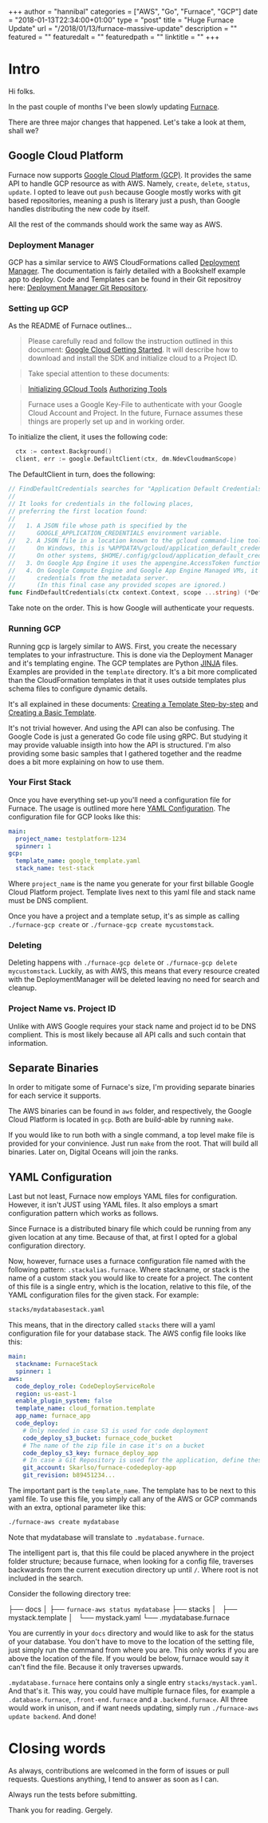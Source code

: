 +++
author = "hannibal"
categories = ["AWS", "Go", "Furnace", "GCP"]
date = "2018-01-13T22:34:00+01:00"
type = "post"
title = "Huge Furnace Update"
url = "/2018/01/13/furnace-massive-update"
description = ""
featured = ""
featuredalt = ""
featuredpath = ""
linktitle = ""
+++

# Intro

Hi folks.

In the past couple of months I've been slowly updating [Furnace](https://github.com/Skarlso/go-furnace).

There are three major changes that happened. Let's take a look at them, shall we?

## Google Cloud Platform

Furnace now supports [Google Cloud Platform (GCP)](https://cloud.google.com). It provides the same API to handle GCP resource as with AWS. Namely, `create`, `delete`, `status`, `update`. I opted to leave out `push` because Google mostly works with git based repositories, meaning a push is literary just a push, than Google handles distributing the new code by itself.

All the rest of the commands should work the same way as AWS.

### Deployment Manager

GCP has a similar service to AWS CloudFormations called [Deployment Manager](https://cloud.google.com/deployment-manager/docs/). The documentation is fairly detailed with a Bookshelf example app to deploy. Code and Templates can be found in their Git repositroy here: [Deployment Manager Git Repository](https://github.com/GoogleCloudPlatform/deploymentmanager-samples).

### Setting up GCP

As the README of Furnace outlines...

> Please carefully read and follow the instruction outlined in this document: [Google Cloud Getting Started](https://cloud.google.com/sdk/#Quick_Start). It will describe how to download and install the SDK and initialize cloud to a Project ID.

> Take special attention to these documents:

> [Initializing GCloud Tools](https://cloud.google.com/sdk/docs/initializing)
> [Authorizing Tools](https://cloud.google.com/sdk/docs/authorizing)

> Furnace uses a Google Key-File to authenticate with your Google Cloud Account and Project.
>In the future, Furnace assumes these things are properly set up and in working order.

To initialize the client, it uses the following code:

~~~go
  ctx := context.Background()
  client, err := google.DefaultClient(ctx, dm.NdevCloudmanScope)
~~~

The DefaultClient in turn, does the following:

~~~go
// FindDefaultCredentials searches for "Application Default Credentials".
//
// It looks for credentials in the following places,
// preferring the first location found:
//
//   1. A JSON file whose path is specified by the
//      GOOGLE_APPLICATION_CREDENTIALS environment variable.
//   2. A JSON file in a location known to the gcloud command-line tool.
//      On Windows, this is %APPDATA%/gcloud/application_default_credentials.json.
//      On other systems, $HOME/.config/gcloud/application_default_credentials.json.
//   3. On Google App Engine it uses the appengine.AccessToken function.
//   4. On Google Compute Engine and Google App Engine Managed VMs, it fetches
//      credentials from the metadata server.
//      (In this final case any provided scopes are ignored.)
func FindDefaultCredentials(ctx context.Context, scope ...string) (*DefaultCredentials, error) {
~~~

Take note on the order. This is how Google will authenticate your requests.

### Running GCP

Running gcp is largely similar to AWS. First, you create the necessary templates to your infrastructure. This is done via the Deployment Manager and it's templating engine. The GCP templates are Python [JINJA](http://jinja.pocoo.org/) files. Examples are provided in the `template` directory. It's a bit more complicated than the CloudFormation templates in that it uses outside templates plus schema files to configure dynamic details.

It's all explained in these documents: [Creating a Template Step-by-step](https://cloud.google.com/deployment-manager/docs/step-by-step-guide/create-a-template) and [Creating a Basic Template](https://cloud.google.com/deployment-manager/docs/configuration/templates/create-basic-template).

It's not trivial however. And using the API can also be confusing. The Google Code is just a generated Go code file using gRPC. But studying it may provide valuable insigth into how the API is structured. I'm also providing some basic samples that I gathered together and the readme does a bit more explaining on how to use them.

### Your First Stack

Once you have everything set-up you'll need a configuration file for Furnace. The usage is outlined more here [YAML Configuration](#YAML-Configuration). The configuration file for GCP looks like this:

~~~yaml
main:
  project_name: testplatform-1234
  spinner: 1
gcp:
  template_name: google_template.yaml
  stack_name: test-stack

~~~

Where `project_name` is the name you generate for your first billable Google Cloud Platform project. Template lives next to this yaml file and stack name must be DNS complient.

Once you have a project and a template setup, it's as simple as calling `./furnace-gcp create` or `./furnace-gcp create mycustomstack`.

### Deleting

Deleting happens with `./furnace-gcp delete` or `./furnace-gcp delete mycustomstack`. Luckily, as with AWS, this means that every resource created with the DeploymentManager will be deleted leaving no need for search and cleanup.

### Project Name vs. Project ID

Unlike with AWS Google requires your stack name and project id to be DNS complient. This is most likely because all API calls and such contain that information.

## Separate Binaries

In order to mitigate some of Furnace's size, I'm providing separate binaries for each service it supports.

The AWS binaries can be found in `aws` folder, and respectively, the Google Cloud Platform is located in `gcp`. Both are build-able by running `make`.

If you would like to run both with a single command, a top level make file is provided for your convinience. Just run `make` from the root. That will build all binaries. Later on, Digital Oceans will join the ranks.

## YAML Configuration

Last but not least, Furnace now employs YAML files for configuration. However, it isn't JUST using YAML files. It also employs a smart configuration pattern which works as follows.

Since Furnace is a distributed binary file which could be running from any given location at any time. Because of that, at first I opted for a global configuration directory.

Now, however, furnace uses a furnace configuration file named with the following pattern: `.stackalias.furnace`. Where stackname, or stack is the name of a custom stack you would like to create for a project. The content of this file is a single entry, which is the location, relative to this file, of the YAML configuration files for the given stack. For example:

~~~bash
stacks/mydatabasestack.yaml
~~~

This means, that in the directory called `stacks` there will a yaml configuration file for your database stack. The AWS config file looks like this:

~~~YAML
main:
  stackname: FurnaceStack
  spinner: 1
aws:
  code_deploy_role: CodeDeployServiceRole
  region: us-east-1
  enable_plugin_system: false
  template_name: cloud_formation.template
  app_name: furnace_app
  code_deploy:
    # Only needed in case S3 is used for code deployment
    code_deploy_s3_bucket: furnace_code_bucket
    # The name of the zip file in case it's on a bucket
    code_deploy_s3_key: furnace_deploy_app
    # In case a Git Repository is used for the application, define these two settings
    git_account: Skarlso/furnace-codedeploy-app
    git_revision: b89451234...

~~~

The important part is the `template_name`. The template has to be next to this yaml file. To use this file, you simply call any of the AWS or GCP commands with an extra, optional parameter like this:

~~~bash
./furnace-aws create mydatabase
~~~

Note that mydatabase will translate to `.mydatabase.furnace`.

The intelligent part is, that this file could be placed anywhere in the project folder structure; because furnace, when looking for a config file, traverses backwards from the current execution directory up until `/`. Where root is not included in the search.

Consider the following directory tree:

├── docs
│   ├── `furnace-aws status mydatabase`
├── stacks
│   ├── mystack.template
│   └── mystack.yaml
└── .mydatabase.furnace

You are currently in your `docs` directory and would like to ask for the status of your database. You don't have to move to the location of the setting file, just simply run the command from where you are. This only works if you are above the location of the file. If you would be below, furnace would say it can't find the file. Because it only traverses upwards.

`.mydatabase.furnace` here contains only a single entry `stacks/mystack.yaml`. And that's it. This way, you could have multiple furnace files, for example a `.database.furnace`, `.front-end.furnace` and a `.backend.furnace`. All three would work in unison, and if want needs updating, simply run `./furnace-aws update backend`. And done!

# Closing words

As always, contributions are welcomed in the form of issues or pull requests. Questions anything, I tend to answer as soon as I can.

Always run the tests before submitting.

Thank you for reading.
Gergely.
